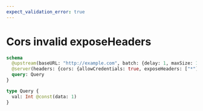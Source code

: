 ```yaml
---
expect_validation_error: true
---
```


# Cors invalid exposeHeaders

```graphql @server
schema
  @upstream(baseURL: "http://example.com", batch: {delay: 1, maxSize: 1000})
  @server(headers: {cors: {allowCredentials: true, exposeHeaders: ["*"], allowMethods: [POST, OPTIONS]}}) {
  query: Query
}

type Query {
  val: Int @const(data: 1)
}
```
